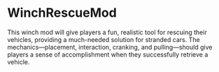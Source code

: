 # WinchRescueMod
This winch mod will give players a fun, realistic tool for rescuing their vehicles, providing a much-needed solution for stranded cars. The mechanics—placement, interaction, cranking, and pulling—should give players a sense of accomplishment when they successfully retrieve a vehicle.
